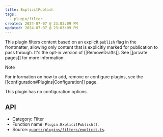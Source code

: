 ```yaml
---
title: ExplicitPublish
tags:
  - plugin/filter
created: 2024-07-07 @ 23:03:09 PM
updated: 2024-07-07 @ 23:03:09 PM
---
```


This plugin filters content based on an explicit `publish` flag in the frontmatter, allowing only content that is explicitly marked for publication to pass through. It's the opt-in version of [[RemoveDrafts]]. See [[private pages]] for more information.

> [!note]
> For information on how to add, remove or configure plugins, see the [[configuration#Plugins|Configuration]] page.

This plugin has no configuration options.

## API

- Category: Filter
- Function name: `Plugin.ExplicitPublish()`.
- Source: [`quartz/plugins/filters/explicit.ts`](https://github.com/jackyzha0/quartz/blob/v4/quartz/plugins/filters/explicit.ts).
